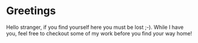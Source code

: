 # Greetings

Hello stranger, if you find yourself here you must be lost ;-). While I have you,
feel free to checkout some of my work before you find your way home!

